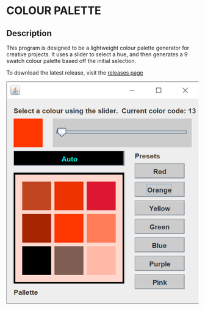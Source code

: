 # COLOUR PALETTE

## Description
This program is designed to be a lightweight colour palette generator for creative projects. It uses a slider to select a hue, and then generates a 9 swatch colour palette based off the initial selection.

To download the latest release, visit the [releases page](/mrbrianevans/colour-palette/releases/latest)


![Preview of the app running](colourPalletScreenshot.png)
